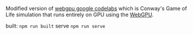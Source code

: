 Modified version of [webgpu google codelabs](https://codelabs.developers.google.com/your-first-webgpu-app) which is Conway's Game of Life simulation that runs entirely on GPU using the [WebGPU](https://www.w3.org/TR/webgpu/).

built: `npm run built`
serve `npm run serve`

